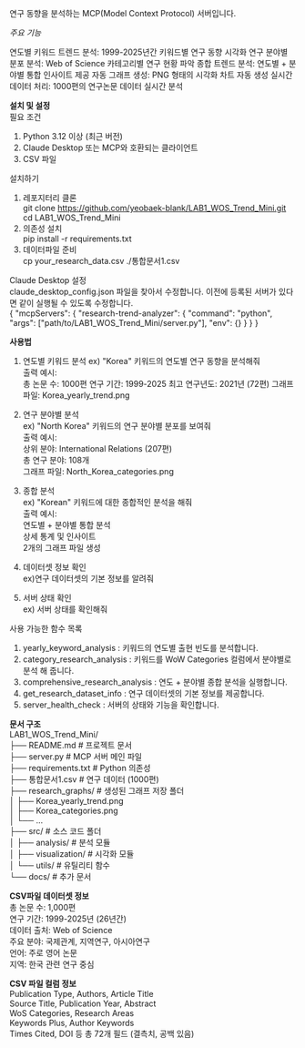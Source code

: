 연구 동향을 분석하는 MCP(Model Context Protocol) 서버입니다.

*주요 기능*  

연도별 키워드 트렌드 분석: 1999-2025년간 키워드별 연구 동향 시각화
연구 분야별 분포 분석: Web of Science 카테고리별 연구 현황 파악
종합 트렌드 분석: 연도별 + 분야별 통합 인사이트 제공
자동 그래프 생성: PNG 형태의 시각화 차트 자동 생성
실시간 데이터 처리: 1000편의 연구논문 데이터 실시간 분석

**설치 및 설정**  
필요 조건
1. Python 3.12 이상 (최근 버전)
2. Claude Desktop 또는 MCP와 호환되는 클라이언트
3. CSV 파일

설치하기  
1. 레포지터리 클론  
git clone https://github.com/yeobaek-blank/LAB1_WOS_Trend_Mini.git
cd LAB1_WOS_Trend_Mini
2. 의존성 설치  
pip install -r requirements.txt  
3. 데이터파일 준비  
cp your_research_data.csv ./통합문서1.csv  

Claude Desktop 설정   
claude_desktop_config.json 파일을 찾아서 수정합니다. 이전에 등록된 서버가 있다면 같이 실행될 수 있도록 수정합니다.  
{
  "mcpServers": {
    "research-trend-analyzer": {
      "command": "python",
      "args": ["path/to/LAB1_WOS_Trend_Mini/server.py"],
      "env": {}
    }
  }
}
  
**사용법**  
1. 연도별 키워드 분석
ex) "Korea" 키워드의 연도별 연구 동향을 분석해줘  
출력 예시:  
총 논문 수: 1000편
연구 기간: 1999-2025
최고 연구년도: 2021년 (72편)
그래프 파일: Korea_yearly_trend.png  

2. 연구 분야별 분석  
ex) "North Korea" 키워드의 연구 분야별 분포를 보여줘  
출력 예시:  
상위 분야: International Relations (207편)  
총 연구 분야: 108개  
그래프 파일: North_Korea_categories.png  
  
3. 종합 분석  
ex) "Korean" 키워드에 대한 종합적인 분석을 해줘  
출력 예시:  
연도별 + 분야별 통합 분석  
상세 통계 및 인사이트  
2개의 그래프 파일 생성  
  
4. 데이터셋 정보 확인  
ex)연구 데이터셋의 기본 정보를 알려줘  
  
6. 서버 상태 확인    
ex) 서버 상태를 확인해줘  
  
사용 가능한 함수 목록  
1. yearly_keyword_analysis   : 키워드의 연도별 출현 빈도를 분석합니다.  
2. category_research_analysis   : 키워드를 WoW Categories 컬럼에서 분야별로 분석 해 줍니다.  
3. comprehensive_research_analysis   : 연도 + 분야별 종합 분석을 실행합니다.   
4. get_research_dataset_info   : 연구 데이터셋의 기본 정보를 제공합니다.  
5. server_health_check  : 서버의 상태와 기능을 확인합니다.  

**문서 구조**  
LAB1_WOS_Trend_Mini/    
├── README.md                    # 프로젝트 문서  
├── server.py                    # MCP 서버 메인 파일  
├── requirements.txt             # Python 의존성  
├── 통합문서1.csv               # 연구 데이터 (1000편)  
├── research_graphs/             # 생성된 그래프 저장 폴더  
│   ├── Korea_yearly_trend.png  
│   ├── Korea_categories.png  
│   └── ...  
├── src/                        # 소스 코드 폴더  
│   ├── analysis/               # 분석 모듈  
│   ├── visualization/          # 시각화 모듈  
│   └── utils/                  # 유틸리티 함수  
└── docs/                       # 추가 문서  

**CSV파일 데이터셋 정보**  
총 논문 수: 1,000편    
연구 기간: 1999-2025년 (26년간)  
데이터 출처: Web of Science  
주요 분야: 국제관계, 지역연구, 아시아연구  
언어: 주로 영어 논문  
지역: 한국 관련 연구 중심  

**CSV 파일 컬럼 정보**    
Publication Type, Authors, Article Title  
Source Title, Publication Year, Abstract  
WoS Categories, Research Areas  
Keywords Plus, Author Keywords  
Times Cited, DOI 등 총 72개 필드 (결측치, 공백 있음)  

